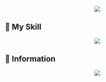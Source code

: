 <div align= "center">
    <img src="https://capsule-render.vercel.app/api?type=waving&color=gradient&height=240&text=Kim%20Donghyeon's%20Github&desc=자리이타%20홍익인간%20自利利他%20弘益人間&animation=fadeIn&fontColor=ffffff&fontSize=40&descSize=18&fontAlignY=35&descAlignY=50&descAlign=59" />
</div>
    

## 💪 My Skill
<!--**- Language**  -->

<p align="center">
  <a href="https://skillicons.dev">
    <img src="https://skillicons.dev/icons?i=py,java,ts,js,html,css,c,dart,bash,django,spring,flutter,nextjs,react,electron,tailwind,redux,selenium,docker,git,github,gitlab,heroku,aws,jenkins,postgres,mongodb,mysql,qt,linux,vim,arduino,raspberrypi" />
  </a>
</p>

## 📄 Information
<!-- Widgets -->

<div align="center">
   <img src="https://github-profile-trophy.vercel.app/?username=Kimdonghyeon7645&theme=onedark" />
</div>

<!--
[![github stats](https://github-readme-stats.vercel.app/api?username=Kimdonghyeon7645&hide=issues&theme=onedark)](https://github.com/anuraghazra/github-readme-stats)
[![Top Langs](https://github-readme-stats.vercel.app/api/top-langs/?username=Kimdonghyeon7645&layout=compact&card_width=auto&theme=onedark&exclude_repo=Python-Data-Analysis,JUMP-UP-Project_DSM_school_meal_Analysis)](https://github.com/anuraghazra/github-readme-stats)

<details>
  <summary><b>More Information</b></summary>
 
  [![wakatime stats](https://github-readme-stats.vercel.app/api/wakatime?username=Kimdonghyeon7645&layout=compact&width=100)](https://github.com/anuraghazra/github-readme-stats)
</details>
-->
